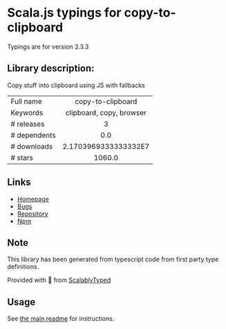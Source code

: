 
# Scala.js typings for copy-to-clipboard

Typings are for version 3.3.3

## Library description:
Copy stuff into clipboard using JS with fallbacks

|                    |                 |
| ------------------ | :-------------: |
| Full name          | copy-to-clipboard |
| Keywords           | clipboard, copy, browser |
| # releases         | 3 |
| # dependents       | 0.0 |
| # downloads        | 2.1703969333333332E7 |
| # stars            | 1060.0 |

## Links
- [Homepage](https://github.com/sudodoki/copy-to-clipboard#readme)
- [Bugs](https://github.com/sudodoki/copy-to-clipboard/issues)
- [Repository](https://github.com/sudodoki/copy-to-clipboard)
- [Npm](https://www.npmjs.com/package/copy-to-clipboard)
    


## Note
This library has been generated from typescript code from first party type definitions.

Provided with :purple_heart: from [ScalablyTyped](https://github.com/oyvindberg/ScalablyTyped)

## Usage
See [the main readme](../../readme.md) for instructions.


